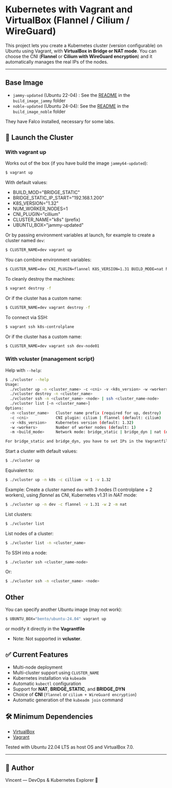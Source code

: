 # Kubernetes with Vagrant and VirtualBox (Flannel / Cilium / WireGuard)

This project lets you create a Kubernetes cluster (version configurable) on Ubuntu using Vagrant, with **VirtualBox in Bridge or NAT mode**. You can choose the CNI (**Flannel** or **Cilium with WireGuard encryption**) and it automatically manages the real IPs of the nodes.

---

## Base Image

- `jammy-updated` (Ubuntu 22-04) : See the [README](build_image_jammy/README.md) in the `build_image_jammy` folder
- `noble-updated` (Ubuntu 24-04): See the [README](build_image_noble/README.md) in the `build_image_noble` folder

They have Falco installed, necessary for some labs.

## 🚀 Launch the Cluster

### With vagrant up

Works out of the box (if you have build the image `jammy64-updated`):

```bash
$ vagrant up
```

With default values:
- BUILD_MOD="BRIDGE_STATIC"
- BRIDGE_STATIC_IP_START="192.168.1.200"
- K8S_VERSION="1.32"
- NUM_WORKER_NODES=1
- CNI_PLUGIN="cillium"
- CLUSTER_NAME="k8s" (prefix)
- UBUNTU_BOX="jammy-updated"

Or by passing environment variables at launch, for example to create a cluster named `dev`:

```bash
$ CLUSTER_NAME=dev vagrant up
```

You can combine environment variables:

```bash
$ CLUSTER_NAME=dev CNI_PLUGIN=flannel K8S_VERSION=1.31 BUILD_MODE=nat NUM_WORKER_NODES=2 UBUNTU_BOX=noble-updated vagrant up
```

To cleanly destroy the machines:

```bash
$ vagrant destroy -f
```
Or if the cluster has a custom name:

```bash
$ CLUSTER_NAME=dev vagrant destroy -f
```

To connect via SSH:

```bash
$ vagrant ssh k8s-controlplane
```
Or if the cluster has a custom name:

```bash
$ CLUSTER_NAME=dev vagrant ssh dev-node01
```

### With vcluster (management script)

Help with `--help`:

```bash
$ ./vcluster --help
Usage:
  ./vcluster up -n <cluster_name> -c <cni> -v <k8s_version> -w <workers> -m <build_mode>
  ./vcluster destroy -n <cluster_name>
  ./vcluster ssh -n <cluster_name> <node> | ssh <cluster_name-node>
  ./vcluster list [-n <cluster_name>]
Options:
  -n <cluster_name>   Cluster name prefix (required for up, destroy)
  -c <cni>            CNI plugin: cilium | flannel (default: cilium)
  -v <k8s_version>    Kubernetes version (default: 1.32)
  -w <workers>        Number of worker nodes (default: 1)
  -m <build_mode>     Network mode: bridge_static | bridge_dyn | nat (default: bridge_static)

For bridge_static and bridge_dyn, you have to set IPs in the Vagrantfile
```

Start a cluster with default values:

```bash
$ ./vcluster up
```

Equivalent to:

```bash
$ ./vcluster up -n k8s -c cillium -w 1 -v 1.32
```

Example: Create a cluster named `dev` with 3 nodes (1 controlplane + 2 workers), using *flannel* as CNI, Kubernetes v1.31 in *NAT* mode:

```bash
$ ./vcluster up -n dev -c flannel -v 1.31 -w 2 -m nat
```

List clusters:

```bash
$ ./vcluster list
```

List nodes of a cluster:

```bash
$ ./vcluster list -n <cluster_name>
```

To SSH into a node:

```bash
$ ./vcluster ssh <cluster_name-node>
```

Or:

```bash
$ ./vcluster ssh -n <cluster_name> <node>
```

## Other

You can specify another Ubuntu image (may not work):

```bash
$ UBUNTU_BOX="bento/ubuntu-24.04" vagrant up
```

or modify it directly in the **Vagrantfile**

- Note: Not supported in **vcluster**.

## ✅ Current Features

- Multi-node deployment
- Multi-cluster support using `CLUSTER_NAME`
- Kubernetes installation via `kubeadm`
- Automatic `kubectl` configuration
- Support for **NAT**, **BRIDGE_STATIC**, and **BRIDGE_DYN**
- Choice of **CNI** (`flannel` or `cilium + WireGuard encryption`)
- Automatic generation of the `kubeadm join` command

## 🛠 Minimum Dependencies

- [VirtualBox](https://www.virtualbox.org/)
- [Vagrant](https://www.vagrantup.com/)

Tested with Ubuntu 22.04 LTS as host OS and VirtualBox 7.0.

---

## 📝 Author

Vincent — DevOps & Kubernetes Explorer 🚀

